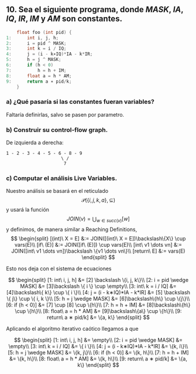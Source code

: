 ## 10. Sea el siguiente programa, donde $MASK$, $IA$, $IQ$, $IR$, $IM$ y $AM$ son constantes.

```c
    float foo (int pid) {
1:      int i, j, h;
2:      i = pid ^ MASK;
3:      int k = i / IQ;
4:      j = (i - k∗IQ)*IA - k*IR;
5:      h = j ^ MASK;
6:      if (h < 0)
7:          h = h + IM;
8:      float a = h * AM;
9:      return a ∗ pid/k;
    }
```

### a) ¿Qué pasaría si las constantes fueran variables?

Faltaría definirlas, salvo se pasen por parametro.

### b) Construir su control-flow graph.

De izquierda a derecha:

```
1 - 2 - 3 - 4 - 5 - 6 - 8 - 9
                     \ /
                      7
```

### c) Computar el análisis Live Variables.

Nuestro análisis se basará en el reticulado
$$
    \mathcal{P}(\{ i, j, k, a \}, \subseteq)
$$
y usará la función
$$
    JOIN(v) = \bigcup_{w \in succ(v)}[w]
$$
y definimos, de manera similar a Reaching Definitions,
$$
\begin{split}
    [(int)\ X = E] &:= JOIN([(int)\ X = E])\backslash\{X\} \cup vars(E)\\
    [if\ (E)] &:= JOIN([if\ (E)]) \cup vars(E)\\
    [int\ v1 \dots vn] &:= JOIN([int\ v1 \dots vn])\backslash \{v1 \dots vn\}\\
    [return\ E] &:= vars(E)
\end{split}
$$

Esto nos deja con el sistema de ecuaciones

$$
\begin{split}
[1: int\ i, j, h] &= [2] \backslash \{i, j, k\}\\
[2: i = pid \wedge MASK] &= [3]\backslash \{ i \} \cup \empty\\
[3: int\ k = i / IQ] &= [4]\backslash\{ k\} \cup \{ i \}\\
[4: j = (i - k∗IQ)*IA - k*IR] &= [5] \backslash \{ j\} \cup \{ i, k \}\\
[5: h = j \wedge MASK] &= [6]\backslash\{h\} \cup \{j\}\\
[6: if (h < 0)] &= [7] \cup [8] \cup \{h\}\\
[7: h = h + IM] &= [8]\backslash\{h\} \cup \{h\}\\ 
[8: float\ a = h * AM] &= [9]\backslash\{a\} \cup \{h\}\\
[9: return\ a ∗ pid/k] &= \{a, k\}
\end{split}
$$

Aplicando el algoritmo iterativo caótico llegamos a que

$$
\begin{split}
[1: int\ i, j, h] &= \empty\\
[2: i = pid \wedge MASK] &= \empty\\
[3: int\ k = i / IQ] &= \{ i \}\\
[4: j = (i - k∗IQ)*IA - k*IR] &= \{k, i\}\\
[5: h = j \wedge MASK] &= \{k, j\}\\
[6: if (h < 0)] &= \{k, h\}\\
[7: h = h + IM] &= \{k, h\}\\
[8: float\ a = h * AM] &= \{k, h\}\\
[9: return\ a ∗ pid/k] &= \{a, k\}
\end{split}
$$
